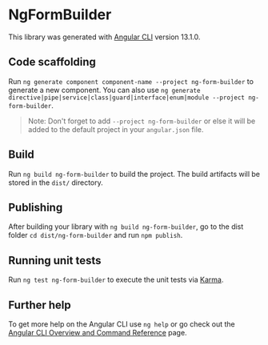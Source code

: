 # NgFormBuilder

This library was generated with [Angular CLI](https://github.com/angular/angular-cli) version 13.1.0.

## Code scaffolding

Run `ng generate component component-name --project ng-form-builder` to generate a new component. You can also use `ng generate directive|pipe|service|class|guard|interface|enum|module --project ng-form-builder`.
> Note: Don't forget to add `--project ng-form-builder` or else it will be added to the default project in your `angular.json` file. 

## Build

Run `ng build ng-form-builder` to build the project. The build artifacts will be stored in the `dist/` directory.

## Publishing

After building your library with `ng build ng-form-builder`, go to the dist folder `cd dist/ng-form-builder` and run `npm publish`.

## Running unit tests

Run `ng test ng-form-builder` to execute the unit tests via [Karma](https://karma-runner.github.io).

## Further help

To get more help on the Angular CLI use `ng help` or go check out the [Angular CLI Overview and Command Reference](https://angular.io/cli) page.
